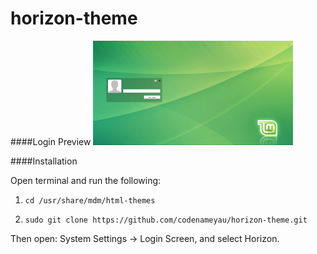 horizon-theme
=============

####Login Preview
![Screenshot](https://raw.githubusercontent.com/codenameyau/horizon-theme/master/screenshot.jpg)

####Installation

Open terminal and run the following: 

1. `cd /usr/share/mdm/html-themes`

2. `sudo git clone https://github.com/codenameyau/horizon-theme.git`

Then open: System Settings -> Login Screen, and select Horizon.
